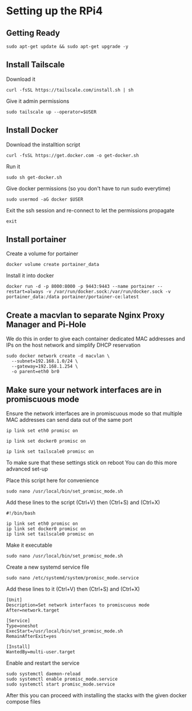 # Setting up the RPi4

## Getting Ready
```
sudo apt-get update && sudo apt-get upgrade -y
```

## Install Tailscale

Download it
```
curl -fsSL https://tailscale.com/install.sh | sh
```

Give it admin permissions
```
sudo tailscale up --operator=$USER
```

## Install Docker
Download the installtion script
```
curl -fsSL https://get.docker.com -o get-docker.sh
```

Run it
```
sudo sh get-docker.sh
```

Give docker permissions (so you don't have to run sudo everytime)
```
sudo usermod -aG docker $USER
```

Exit the ssh session and re-connect to let the permissions propagate
```
exit
```

## Install portainer
Create a volume for portainer
```
docker volume create portainer_data
```
Install it into docker
```
docker run -d -p 8000:8000 -p 9443:9443 --name portainer --restart=always -v /var/run/docker.sock:/var/run/docker.sock -v portainer_data:/data portainer/portainer-ce:latest
```

## Create a macvlan to separate Nginx Proxy Manager and Pi-Hole

We do this in order to give each container dedicated MAC addresses and IPs on the host network and simplify DHCP reservation
```
sudo docker network create -d macvlan \
  --subnet=192.168.1.0/24 \
  --gateway=192.168.1.254 \
  -o parent=eth0 br0
```

## Make sure your network interfaces are in promiscuous mode
Ensure the network interfaces are in promiscuous mode so that multiple MAC addresses can send data out of the same port
```
ip link set eth0 promisc on
```
```
ip link set docker0 promisc on
```
```
ip link set tailscale0 promisc on
```

To make sure that these settings stick on reboot
You can do this more advanced set-up

Place this script here for convenience
```
sudo nano /usr/local/bin/set_promisc_mode.sh
```

Add these lines to the script (Ctrl+V) then (Ctrl+S) and (Ctrl+X)
```
#!/bin/bash

ip link set eth0 promisc on
ip link set docker0 promisc on
ip link set tailscale0 promisc on
```

Make it executable
```
sudo nano /usr/local/bin/set_promisc_mode.sh
```

Create a new systemd service file
```
sudo nano /etc/systemd/system/promisc_mode.service
```

Add these lines to it (Ctrl+V) then (Ctrl+S) and (Ctrl+X)
```
[Unit]
Description=Set network interfaces to promiscuous mode
After=network.target

[Service]
Type=oneshot
ExecStart=/usr/local/bin/set_promisc_mode.sh
RemainAfterExit=yes

[Install]
WantedBy=multi-user.target
```

Enable and restart the service
```
sudo systemctl daemon-reload
sudo systemctl enable promisc_mode.service
sudo systemctl start promisc_mode.service
```

After this you can proceed with installing the stacks with the given docker compose files